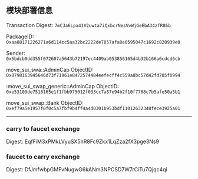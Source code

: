 ## 模块部署信息

Transaction Digest: `7mCJa6Lpa41V2uwta7iQxbcrNesVvWjGeEbA34zfR86b`

PackageID: `0xaa88171226271a6d114cc5aa32bc2222de7057afa8e0595047c1692c820939e0`

Sender: `0x5bdcb0dd355f072607a5643b72197ec4409ab053856165d4b32b166a6cdcd6cb`

move_sui_swa::AdminCap ObjectID: `0x8798163945646d73f71961e8472574484eefecff4c559a8bc57d42fd705f0994`

:move_sui_swap_generic::AdminCap ObjectID: `0xe53109de7518165e1f1fbb975012f033cc7a87e94b2f10f7768c7b5afe50a5b1`

move_sui_swap::Bank ObjectID: `0xef79a5e1957f0f0c5a7fbf9b4ff4a4d0301b953bdf11012632348fece3925a01`

---

### carry to faucet exchange

Digest:  EqfFiM3xPMkLVyuSX5hR8Fc9Zkx1LqZza2fX3pge3Ns9

### faucet to carry exchange

Digest:  DfJmfwbpGMFvNugwG6kANm3NPCSD7W7rCiTu7Qjqc4qi